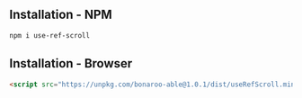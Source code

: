 ## Installation - NPM

```sh
npm i use-ref-scroll
```

## Installation - Browser

```html
<script src="https://unpkg.com/bonaroo-able@1.0.1/dist/useRefScroll.min.js"></script>
```
